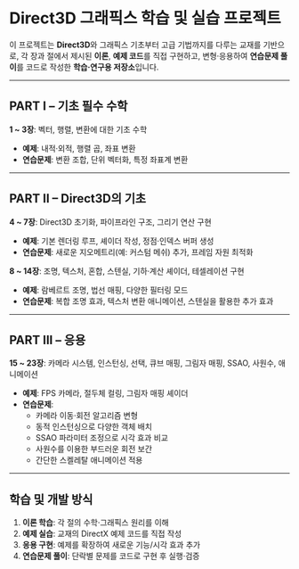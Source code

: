 # Direct3D 그래픽스 학습 및 실습 프로젝트
이 프로젝트는 **Direct3D**와 그래픽스 기초부터 고급 기법까지를 다루는 교재를 기반으로, 각 장과 절에서 제시된 **이론**, **예제 코드**를 직접 구현하고, 변형·응용하여 **연습문제 풀이**를 코드로 작성한 **학습·연구용 저장소**입니다.

---

## PART I – 기초 필수 수학
**1 ~ 3장**: 벡터, 행렬, 변환에 대한 기초 수학  
- **예제**: 내적·외적, 행렬 곱, 좌표 변환  
- **연습문제**: 변환 조합, 단위 벡터화, 특정 좌표계 변환

---

## PART II – Direct3D의 기초
**4 ~ 7장**: Direct3D 초기화, 파이프라인 구조, 그리기 연산 구현  
- **예제**: 기본 렌더링 루프, 셰이더 작성, 정점·인덱스 버퍼 생성  
- **연습문제**: 새로운 지오메트리(예: 커스텀 메쉬) 추가, 프레임 자원 최적화

**8 ~ 14장**: 조명, 텍스처, 혼합, 스텐실, 기하·계산 셰이더, 테셀레이션 구현  
- **예제**: 람베르트 조명, 법선 매핑, 다양한 필터링 모드  
- **연습문제**: 복합 조명 효과, 텍스처 변환 애니메이션, 스텐실을 활용한 추가 효과

---

## PART III – 응용
**15 ~ 23장**: 카메라 시스템, 인스턴싱, 선택, 큐브 매핑, 그림자 매핑, SSAO, 사원수, 애니메이션  
- **예제**: FPS 카메라, 절두체 컬링, 그림자 매핑 셰이더  
- **연습문제**:  
  - 카메라 이동·회전 알고리즘 변형  
  - 동적 인스턴싱으로 다양한 객체 배치  
  - SSAO 파라미터 조정으로 시각 효과 비교  
  - 사원수를 이용한 부드러운 회전 보간  
  - 간단한 스켈레탈 애니메이션 적용

---

## 학습 및 개발 방식
1. **이론 학습**: 각 절의 수학·그래픽스 원리를 이해  
2. **예제 실습**: 교재의 DirectX 예제 코드를 직접 작성  
3. **응용 구현**: 예제를 확장하여 새로운 기능/시각 효과 추가  
4. **연습문제 풀이**: 단락별 문제를 코드로 구현 후 실행·검증
